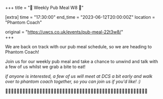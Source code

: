 +++
title = "🍕 Weekly Pub Meal W8 🍕"

[extra]
time = "17:30:00"
end_time = "2023-06-12T20:00:00Z"
location = "Phantom Coach"

original = "https://uwcs.co.uk/events/pub-meal-22t3w8/"    
+++

We are back on track with our pub meal schedule, so we are heading to Phantom Coach!

Join us for our weekly pub meal and take a chance to unwind and talk with a few of us whilst we grab a bite to eat!

*if anyone is interested, a few of us will meet at DCS a bit early and walk over to phantom coach together, so you can join us if you'd like! :)*

👻👻👻👻👻👻👻👻👻👻👻👻👻👻👻👻👻👻👻👻👻👻👻👻👻👻👻👻👻👻👻👻👻👻👻👻👻👻👻👻👻👻👻👻👻👻👻👻👻👻
